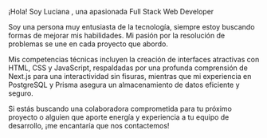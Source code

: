 
¡Hola! Soy Luciana , una apasionada Full Stack Web Developer

Soy una persona muy entusiasta de la tecnología, siempre estoy buscando formas de mejorar mis habilidades. Mi pasión por la resolución de problemas se une en cada proyecto que abordo.

Mis competencias técnicas incluyen la creación de interfaces atractivas con HTML, CSS y JavaScript, respaldadas por una profunda comprensión de Next.js para una interactividad sin fisuras, mientras que mi experiencia en PostgreSQL y Prisma asegura un almacenamiento de datos eficiente y seguro.

Si estás buscando una colaboradora comprometida para tu próximo proyecto o alguien que aporte energía y experiencia a tu equipo de desarrollo, ¡me encantaría que nos contactemos!
